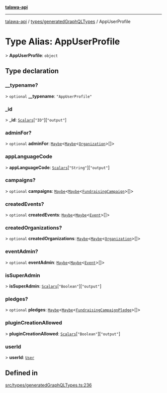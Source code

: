 [**talawa-api**](../../../README.md)

***

[talawa-api](../../../modules.md) / [types/generatedGraphQLTypes](../README.md) / AppUserProfile

# Type Alias: AppUserProfile

\> **AppUserProfile**: `object`

## Type declaration

### \_\_typename?

\> `optional` **\_\_typename**: `"AppUserProfile"`

### \_id

\> **\_id**: [`Scalars`](Scalars.md)\[`"ID"`\]\[`"output"`\]

### adminFor?

\> `optional` **adminFor**: [`Maybe`](Maybe.md)\<[`Maybe`](Maybe.md)\<[`Organization`](Organization.md)\>[]\>

### appLanguageCode

\> **appLanguageCode**: [`Scalars`](Scalars.md)\[`"String"`\]\[`"output"`\]

### campaigns?

\> `optional` **campaigns**: [`Maybe`](Maybe.md)\<[`Maybe`](Maybe.md)\<[`FundraisingCampaign`](FundraisingCampaign.md)\>[]\>

### createdEvents?

\> `optional` **createdEvents**: [`Maybe`](Maybe.md)\<[`Maybe`](Maybe.md)\<[`Event`](Event.md)\>[]\>

### createdOrganizations?

\> `optional` **createdOrganizations**: [`Maybe`](Maybe.md)\<[`Maybe`](Maybe.md)\<[`Organization`](Organization.md)\>[]\>

### eventAdmin?

\> `optional` **eventAdmin**: [`Maybe`](Maybe.md)\<[`Maybe`](Maybe.md)\<[`Event`](Event.md)\>[]\>

### isSuperAdmin

\> **isSuperAdmin**: [`Scalars`](Scalars.md)\[`"Boolean"`\]\[`"output"`\]

### pledges?

\> `optional` **pledges**: [`Maybe`](Maybe.md)\<[`Maybe`](Maybe.md)\<[`FundraisingCampaignPledge`](FundraisingCampaignPledge.md)\>[]\>

### pluginCreationAllowed

\> **pluginCreationAllowed**: [`Scalars`](Scalars.md)\[`"Boolean"`\]\[`"output"`\]

### userId

\> **userId**: [`User`](User.md)

## Defined in

[src/types/generatedGraphQLTypes.ts:236](https://github.com/PalisadoesFoundation/talawa-api/blob/832d310bae30bd8cb45fb1b44f62dd776dccc52f/src/types/generatedGraphQLTypes.ts#L236)
